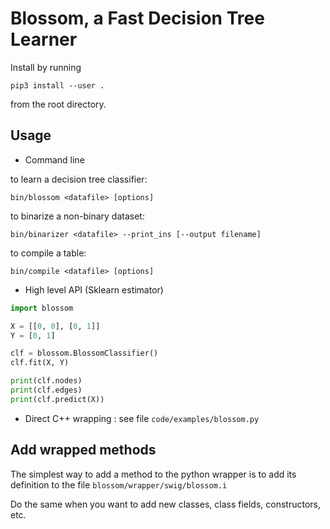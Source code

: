 # Blossom, a Fast Decision Tree Learner

Install by running

```
pip3 install --user .
```

from the root directory.

## Usage

- Command line

to learn a decision tree classifier:

```
bin/blossom <datafile> [options]
```

to binarize a non-binary dataset:

```
bin/binarizer <datafile> --print_ins [--output filename]
```	

to compile a table:
	
```
bin/compile <datafile> [options]
```	

- High level API (Sklearn estimator)

```python
import blossom

X = [[0, 0], [0, 1]]
Y = [0, 1]

clf = blossom.BlossomClassifier()
clf.fit(X, Y)

print(clf.nodes)
print(clf.edges)
print(clf.predict(X))
```

- Direct C++ wrapping : see file `code/examples/blossom.py`

## Add wrapped methods

The simplest way to add a method to the python wrapper is to add its definition
to the file `blossom/wrapper/swig/blossom.i`

Do the same when you want to add new classes, class fields, constructors, etc.
